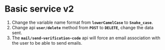 # Basic service v2

1. Change the variable name format from **`lowerCamelCase`** to **`Snake_case`**.
2. Change api **`user/delete`** method from **`POST`** to **`DELETE`**, change the data sent.
3. The **`mail/send-verification-code`** api will force an email association with the user to be able to send emails.